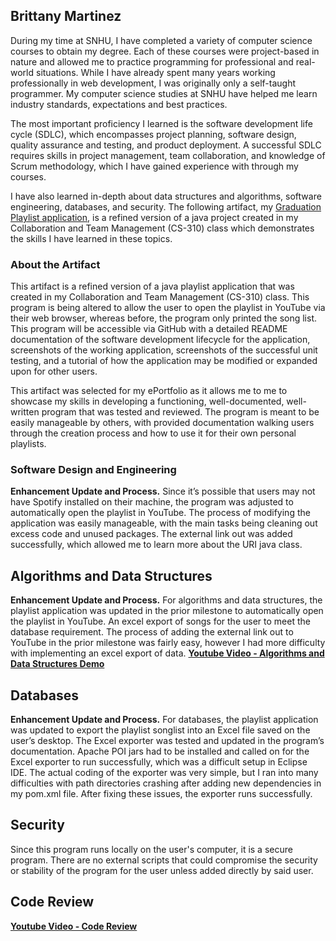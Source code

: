 ## Brittany Martinez

During my time at SNHU, I have completed a variety of computer science courses to obtain my degree. Each of these courses were project-based in nature and allowed me to practice programming for professional and real-world situations. While I have already spent many years working professionally in web development, I was originally only a self-taught programmer. My computer science studies at SNHU have helped me learn industry standards, expectations and best practices.

The most important proficiency I learned is the software development life cycle (SDLC), which encompasses project planning, software design, quality assurance and testing, and product deployment. A successful SDLC requires skills in project management, team collaboration, and knowledge of Scrum methodology, which I have gained experience with through my courses. 

I have also learned in-depth about data structures and algorithms, software engineering, databases, and security. The following artifact, my [Graduation Playlist application](https://github.com/brittanydel/brittanydel.github.io), is a refined version of a java project created in my Collaboration and Team Management (CS-310) class which demonstrates the skills I have learned in these topics.

### About the Artifact

This artifact is a refined version of a java playlist application that was created in my Collaboration and Team Management (CS-310) class. This program is being altered to allow the user to open the playlist in YouTube via their web browser, whereas before, the program only printed the song list. This program will be accessible via GitHub with a detailed README documentation of the software development lifecycle for the application, screenshots of the working application, screenshots of the successful unit testing, and a tutorial of how the application may be modified or expanded upon for other users. 

This artifact was selected for my ePortfolio as it allows me to me to showcase my skills in developing a functioning, well-documented, well-written program that was tested and reviewed. The program is meant to be easily manageable by others, with provided documentation walking users through the creation process and how to use it for their own personal playlists. 

### Software Design and Engineering
**Enhancement Update and Process.** Since it’s possible that users may not have Spotify installed on their machine, the program was adjusted to automatically open the playlist in YouTube. The process of modifying the application was easily manageable, with the main tasks being cleaning out excess code and unused packages. The external link out was added successfully, which allowed me to learn more about the URI java class. 

## Algorithms and Data Structures
**Enhancement Update and Process.** For algorithms and data structures, the playlist application was updated in the prior milestone to automatically open the playlist in YouTube. An excel export of songs for the user to meet the database requirement. The process of adding the external link out to YouTube in the prior milestone was fairly easy, however I had more difficulty with implementing an excel export of data. 
[**Youtube Video - Algorithms and Data Structures Demo**](https://www.youtube.com/watch?v=B1LUj-c07Y0&feature=youtu.be)

## Databases
**Enhancement Update and Process.** For databases, the playlist application was updated to export the playlist songlist into an Excel file saved on the user’s desktop. The Excel exporter was tested and updated in the program’s documentation. Apache POI jars had to be installed and called on for the Excel exporter to run successfully, which was a difficult setup in Eclipse IDE. The actual coding of the exporter was very simple, but I ran into many difficulties with path directories crashing after adding new dependencies in my pom.xml file. After fixing these issues, the exporter runs successfully.

## Security
Since this program runs locally on the user's computer, it is a secure program. There are no external scripts that could compromise the security or stability of the program for the user unless added directly by said user.

## Code Review
[**Youtube Video - Code Review**](https://www.youtube.com/watch?v=yRdTPKRDQEA&feature=youtu.be)



